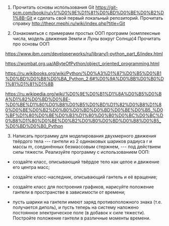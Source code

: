 1. Прочитать основы использования Git https://git-scm.com/book/ru/v1/%D0%9E%D1%81%D0%BD%D0%BE%D0%B2%D1%8B-Git и сделать свой первый локальный репозиторий.
Прочитать справку http://theor.mephi.ru/wiki/index.php?title=Git

2. Ознакомиться с примерами простых ООП программ (комплексные числа, модель движения Земли и Луны вокруг Солнца)4
Прочитать про основы ООП

https://www.ibm.com/developerworks/ru/library/l-python_part_6/index.html

https://wombat.org.ua/AByteOfPython/object_oriented_programming.html

https://ru.wikibooks.org/wiki/Python/%D0%A3%D1%87%D0%B5%D0%B1%D0%BD%D0%B8%D0%BA_Python_2.6#%D0%9A%D0%BB%D0%B0%D1%81%D1%81%D1%8B

https://ru.wikipedia.org/wiki/%D0%9E%D0%B1%D1%8A%D0%B5%D0%BA%D1%82%D0%BD%D0%BE-%D0%BE%D1%80%D0%B8%D0%B5%D0%BD%D1%82%D0%B8%D1%80%D0%BE%D0%B2%D0%B0%D0%BD%D0%BD%D0%BE%D0%B5_%D0%BF%D1%80%D0%BE%D0%B3%D1%80%D0%B0%D0%BC%D0%BC%D0%B8%D1%80%D0%BE%D0%B2%D0%B0%D0%BD%D0%B8%D0%B5_%D0%BD%D0%B0_Python

3. Написать программу для моделирования двухмерного движения твёрдого тела --- гантели из 2 одинаковых шариков радиуса r и массы m, соединённых безмассовым стержнем, --- под действием силы тяжести. Реализуйте программу с использованием ООП:

  * создайте класс, описывающий твёрдое тело как целое и движение его центра масс;
  
  * создайте класс-наследник, описывающий гантель и её вращение;
  
  * создайте класс для построения графиков, нарисуйте положение гантели в пространстве в зависимости от времени;
  
  * пусть шарики на гантели имеют заряд противоположного знака (т.е. получается диполь), и пусть теперь на систему наложено постоянное электрическое поле (в добавок к силе тяжести). Постройте положение гантели в различные моменты времени.
  
